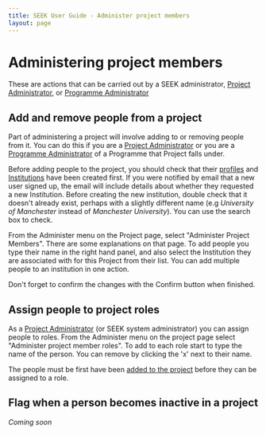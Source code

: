 ```yaml
---
title: SEEK User Guide - Administer project members
layout: page
---
```


# Administering project members

These are actions that can be carried out by a SEEK administrator, [Project Administrator](roles.html#project-administrator), or [Programme Administrator](roles.html#programme-administrator)

## Add and remove people from a project

Part of administering a project will involve adding to or removing people from it. You can do this if you are a [Project Administrator](roles.html#project-administrator) or you are
a [Programme Administrator](roles.html#programme-administrator) of a Programme that Project falls under.

Before adding people to the project, you should check that their [profiles](adding-admin-items.html#creating-profiles) and [Institutions](adding-admin-items.html#creating-institutions) have been created first. If you were notified by email that a new user signed up, the email will include details about whether they requested a new Institution. Before creating the new institution, double check that it doesn't already exist, perhaps with a slightly different name (e.g _University of Manchester_ instead of _Manchester University_). You can use the search box to check.

From the Administer menu on the Project page, select "Administer Project Members". There are some explanations on that page. To add people you type their name in the right hand panel, and also select the Institution they are associated with for this Project from their list. You can add multiple people to an
institution in one action.

Don't forget to confirm the changes with the Confirm button when finished.


## Assign people to project roles

As a [Project Administrator](roles.html#project-administrator) (or SEEK system administrator) you can assign people to roles. From the Administer menu on the project page select "Administer project member roles". To add to each role start to type the name of the person. You can remove by clicking the 'x' next to their name.

The people must be first have been [added to the project](administer-project-members.html#add-and-remove-people-from-a-project) before they can be assigned to a role.


## Flag when a person becomes inactive in a project

*Coming soon*
